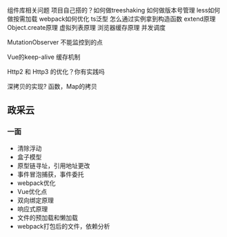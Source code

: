 组件库相关问题
项目自己搭的？如何做treeshaking
如何做版本号管理
less如何做按需加载
webpack如何优化
ts泛型
怎么通过实例拿到构造函数
extend原理
Object.create原理
虚拟列表原理
浏览器缓存原理
并发调度

MutationObserver 不能监控到的点

Vue的keep-alive 缓存机制

Http2 和 Http3 的优化？你有实践吗

深拷贝的实现? 函数，Map的拷贝

## 政采云

### 一面

- 清除浮动
- 盒子模型
- 原型链寻址，引用地址更改
- 事件冒泡捕获，事件委托
- webpack优化
- Vue优化点
- 双向绑定原理
- 响应式原理
- 文件的预加载和懒加载
- webpack打包后的文件，依赖分析